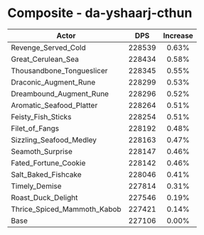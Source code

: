 # Composite - da-yshaarj-cthun
| Actor | DPS | Increase |
|---|:---:|:---:|
|Revenge_Served_Cold|228539|0.63%|
|Great_Cerulean_Sea|228434|0.58%|
|Thousandbone_Tongueslicer|228345|0.55%|
|Draconic_Augment_Rune|228299|0.53%|
|Dreambound_Augment_Rune|228296|0.52%|
|Aromatic_Seafood_Platter|228264|0.51%|
|Feisty_Fish_Sticks|228254|0.51%|
|Filet_of_Fangs|228192|0.48%|
|Sizzling_Seafood_Medley|228163|0.47%|
|Seamoth_Surprise|228147|0.46%|
|Fated_Fortune_Cookie|228142|0.46%|
|Salt_Baked_Fishcake|228046|0.41%|
|Timely_Demise|227814|0.31%|
|Roast_Duck_Delight|227546|0.19%|
|Thrice_Spiced_Mammoth_Kabob|227421|0.14%|
|Base|227106|0.00%|
